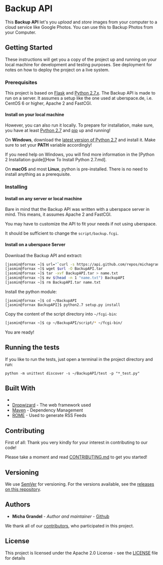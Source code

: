 # Backup API


This **Backup API** let's you *upload* and *store* images from your computer
to a cloud service like Google Photos. You can use this to Backup Photos
from your Computer.

## Getting Started

These instructions will get you a copy of the project up and running on your 
local machine for development and testing purposes. See deployment for notes on 
how to deploy the project on a live system.

### Prerequisites

This project is based on [Flask][flask] and [Python 2.7.x][python]. 
The Backup API is made to run on a server. It assumes a setup like the one
used at uberspace.de, i.e. CentOS 6 or higher, Apache 2 and FastCGI.



#### Install on your local machine


However, you can also run it locally. To prepare for installation, make sure, you have at least [Python 2.7][python] and 
[pip][pip] up and running!

On **Windows**, download the [latest version of Python 2.7][python] and install it.
Make sure to set your **PATH** variable accordingly!

If you need help on Windows, you will find more information in the
[Python 2 Installation guide][How To Install Python 2.7.md].

On **macOS** and most **Linux**, python is pre-installed. There is no need to install
anything as a prerequisite.


### Installing

#### Install on any server or local machine

Bare in mind that the Backup API was written with a uberspace server in mind.
This means, it assumes Apache 2 and FastCGI.

You may have to customize the API to fit your needs if not using uberspace.

It should be sufficient to change the `script/backup.fcgi`.

#### Install on a uberspace Server

Download the Backup API and extract:

```bash
[jasmin@fornax ~]$ url="`curl -s https://api.github.com/repos/michagrandel/BackupApi/releases/latest | grep tarball_url | cut -d '"' -f 4`"
[jasmin@fornax ~]$ wget $url -O BackupAPI.tar
[jasmin@fornax ~]$ tar -xvf BackupAPI.tar > name.txt
[jasmin@fornax ~]$ mv $(head -n 1 "name.txt") BackupAPI
[jasmin@fornax ~]$ rm BackupAPI.tar name.txt
```

Install the python module:

```
[jasmin@fornax ~]$ cd ~/BackupAPI 
[jasmin@fornax BackupAPI]$ python2.7 setup.py install
```

Copy the content of the script directory into `~/fcgi-bin`:

```bash
[jasmin@fornax ~]$ cp ~/BackupAPI/script/* ~/fcgi-bin/
```

You are ready!


## Running the tests

If you like to run the tests, just open a terminal in the project directory and run:

```
python -m unittest discover -s ~/BackupAPI/test -p "*_test.py"
```

## Built With

*
* [Dropwizard](http://www.dropwizard.io/1.0.2/docs/) - The web framework used
* [Maven](https://maven.apache.org/) - Dependency Management
* [ROME](https://rometools.github.io/rome/) - Used to generate RSS Feeds

## Contributing

First of all: Thank you very kindly for your interest in contributing to our code!

Please take a moment and read [CONTRIBUTING.md](Contributing.md) to get you started!

## Versioning

We use [SemVer](http://semver.org/) for versioning. For the versions available, 
see the [releases on this repository][github-releases]. 

## Authors

* **Micha Grandel** - *Author and maintainer* - [Github][github]

We thank all of our [contributors][github-contributors], 
who participated in this project.

## License

This project is licensed under the Apache 2.0 License - see the [LICENSE](LICENSE) 
file for details

<!--## Acknowledgments

* Hat tip to anyone who's code was used
* Inspiration
* etc
-->

[github]: https://github.com/michagrandel
[github-releases]: https://github.com/michagrandel/BackupApi/releases
[github-contributors]: https://github.com/michagrandel/BackupApi/graphs/contributors
[python]: https://www.python.org/downloads/
[pip]: https://pypi.python.org/pypi/pip
[flask]: http://flask.pocoo.org
[gitflow]: https://danielkummer.github.io/git-flow-cheatsheet/
[gitflow-model]: http://nvie.com/posts/a-successful-git-branching-model/